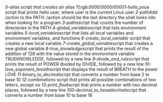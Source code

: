 *0-alias *script that creates an alias
11;rgb:0000/0000/0000*1-hello_you*a script that prints hello user, where user is the current Linux user
*2-path*Add /action to the PATH. /action should be the last directory the shell looks into when looking for a program
*3-paths*script that counts the number of directories in the PATH
*4-global_variables*script that lists environment variables
*5-local_variables*script that lists all local variables and environment variables, and functions
*6-create_local_variable* script that creates a new local variable
*7-create_global_variable*script that creates a new global variable
*8-true_knowledge*script that prints the result of the addition of 128 with the value stored in the environment variable TRUEKNOWLEDGE, followed by a new line
*9-divide_and_rule*script that prints the result of POWER divided by DIVIDE, followed by a new line
*10-love_exponent_breath*script that displays the result of BREATH to the power LOVE
*11-binary_to_decimal*script that converts a number from base 2 to base 10
*12-combinations* script that prints all possible combinations of two letters, except oo
*13-print_float*script that prints a number with two decimal places, followed by a new line
*100-decimal_to_hexadecimal*script that converts a number from base 10 to base 16